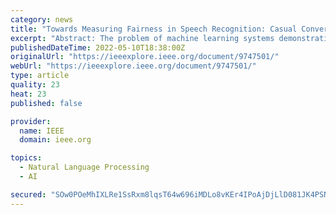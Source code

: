 ```yaml
---
category: news
title: "Towards Measuring Fairness in Speech Recognition: Casual Conversations Dataset Transcriptions"
excerpt: "Abstract: The problem of machine learning systems demonstrating bias towards specific groups of individuals has been studied extensively, particularly in the Facial Recognition area, but much less so in Automatic Speech Recognition (ASR). This paper ..."
publishedDateTime: 2022-05-10T18:38:00Z
originalUrl: "https://ieeexplore.ieee.org/document/9747501/"
webUrl: "https://ieeexplore.ieee.org/document/9747501/"
type: article
quality: 23
heat: 23
published: false

provider:
  name: IEEE
  domain: ieee.org

topics:
  - Natural Language Processing
  - AI

secured: "SOw0POeMhIXLRe1SsRxm8lqsT64w696iMDLo8vKEr4IPoAjDjLlD081JK4PSNgAS1DJOrFATl0H6ZDZyPlrmrOSmnHy70C1MnkULpEghWItS/b4rG09L+xFsrTS43hWh6Sn9q98XtbHsoXPZq3m8QXnzheNh9foX3AITBbqkal5fvRuSk00QKFNOY98GLhjnVqZ+B05OjS4Ibf+iLJxpbb5Ljg27lyvV6APUl14SRPBu9fnpC1ZogI2Bw3DEsDfexRLCxxLLZzG2VqrmXzdj63w8OPblKcZPMtAyG+TIb0myhP01bIuXkYHcuSj2NbADEllGa/yeqSqZxHZsw0QvdkYwacKNfieRpSKyb2f0RLs=;DbUOl8aiL6JE4rI9Psgeuw=="
---
```


